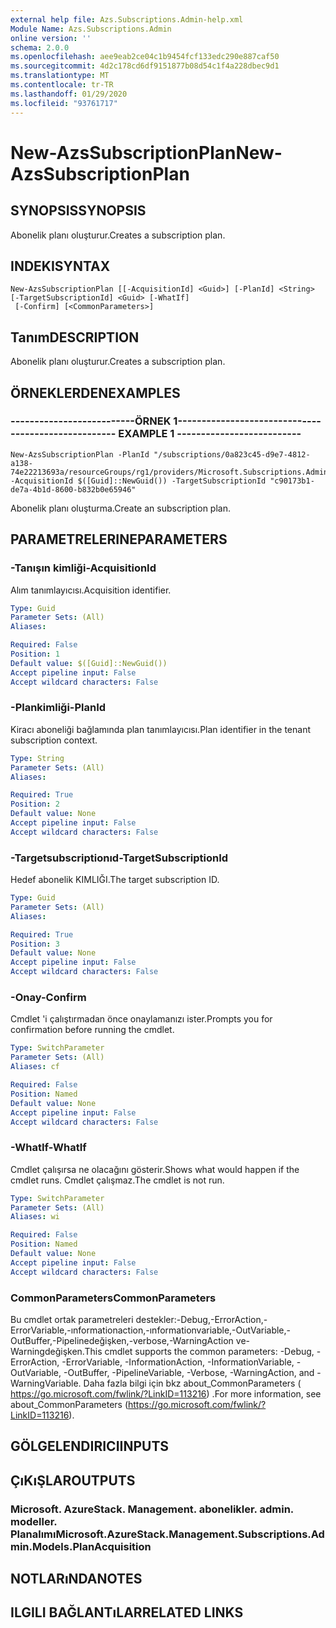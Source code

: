 ```yaml
---
external help file: Azs.Subscriptions.Admin-help.xml
Module Name: Azs.Subscriptions.Admin
online version: ''
schema: 2.0.0
ms.openlocfilehash: aee9eab2ce04c1b9454fcf133edc290e887caf50
ms.sourcegitcommit: 4d2c178cd6df9151877b08d54c1f4a228dbec9d1
ms.translationtype: MT
ms.contentlocale: tr-TR
ms.lasthandoff: 01/29/2020
ms.locfileid: "93761717"
---
```

# <span data-ttu-id="177f0-101">New-AzsSubscriptionPlan</span><span class="sxs-lookup"><span data-stu-id="177f0-101">New-AzsSubscriptionPlan</span></span>

## <span data-ttu-id="177f0-102">SYNOPSIS</span><span class="sxs-lookup"><span data-stu-id="177f0-102">SYNOPSIS</span></span>
<span data-ttu-id="177f0-103">Abonelik planı oluşturur.</span><span class="sxs-lookup"><span data-stu-id="177f0-103">Creates a subscription plan.</span></span>

## <span data-ttu-id="177f0-104">INDEKI</span><span class="sxs-lookup"><span data-stu-id="177f0-104">SYNTAX</span></span>

```
New-AzsSubscriptionPlan [[-AcquisitionId] <Guid>] [-PlanId] <String> [-TargetSubscriptionId] <Guid> [-WhatIf]
 [-Confirm] [<CommonParameters>]
```

## <span data-ttu-id="177f0-105">Tanım</span><span class="sxs-lookup"><span data-stu-id="177f0-105">DESCRIPTION</span></span>
<span data-ttu-id="177f0-106">Abonelik planı oluşturur.</span><span class="sxs-lookup"><span data-stu-id="177f0-106">Creates a subscription plan.</span></span>

## <span data-ttu-id="177f0-107">ÖRNEKLERDEN</span><span class="sxs-lookup"><span data-stu-id="177f0-107">EXAMPLES</span></span>

### <span data-ttu-id="177f0-108">--------------------------ÖRNEK 1--------------------------</span><span class="sxs-lookup"><span data-stu-id="177f0-108">-------------------------- EXAMPLE 1 --------------------------</span></span>
```
New-AzsSubscriptionPlan -PlanId "/subscriptions/0a823c45-d9e7-4812-a138-74e22213693a/resourceGroups/rg1/providers/Microsoft.Subscriptions.Admin/plans/plan1" -AcquisitionId $([Guid]::NewGuid()) -TargetSubscriptionId "c90173b1-de7a-4b1d-8600-b832b0e65946"
```

<span data-ttu-id="177f0-109">Abonelik planı oluşturma.</span><span class="sxs-lookup"><span data-stu-id="177f0-109">Create an subscription plan.</span></span>

## <span data-ttu-id="177f0-110">PARAMETRELERINE</span><span class="sxs-lookup"><span data-stu-id="177f0-110">PARAMETERS</span></span>

### <span data-ttu-id="177f0-111">-Tanışın kimliği</span><span class="sxs-lookup"><span data-stu-id="177f0-111">-AcquisitionId</span></span>
<span data-ttu-id="177f0-112">Alım tanımlayıcısı.</span><span class="sxs-lookup"><span data-stu-id="177f0-112">Acquisition identifier.</span></span>

```yaml
Type: Guid
Parameter Sets: (All)
Aliases: 

Required: False
Position: 1
Default value: $([Guid]::NewGuid())
Accept pipeline input: False
Accept wildcard characters: False
```

### <span data-ttu-id="177f0-113">-Plankimliği</span><span class="sxs-lookup"><span data-stu-id="177f0-113">-PlanId</span></span>
<span data-ttu-id="177f0-114">Kiracı aboneliği bağlamında plan tanımlayıcısı.</span><span class="sxs-lookup"><span data-stu-id="177f0-114">Plan identifier in the tenant subscription context.</span></span>

```yaml
Type: String
Parameter Sets: (All)
Aliases: 

Required: True
Position: 2
Default value: None
Accept pipeline input: False
Accept wildcard characters: False
```

### <span data-ttu-id="177f0-115">-Targetsubscriptionıd</span><span class="sxs-lookup"><span data-stu-id="177f0-115">-TargetSubscriptionId</span></span>
<span data-ttu-id="177f0-116">Hedef abonelik KIMLIĞI.</span><span class="sxs-lookup"><span data-stu-id="177f0-116">The target subscription ID.</span></span>

```yaml
Type: Guid
Parameter Sets: (All)
Aliases: 

Required: True
Position: 3
Default value: None
Accept pipeline input: False
Accept wildcard characters: False
```

### <span data-ttu-id="177f0-117">-Onay</span><span class="sxs-lookup"><span data-stu-id="177f0-117">-Confirm</span></span>
<span data-ttu-id="177f0-118">Cmdlet 'i çalıştırmadan önce onaylamanızı ister.</span><span class="sxs-lookup"><span data-stu-id="177f0-118">Prompts you for confirmation before running the cmdlet.</span></span>

```yaml
Type: SwitchParameter
Parameter Sets: (All)
Aliases: cf

Required: False
Position: Named
Default value: None
Accept pipeline input: False
Accept wildcard characters: False
```

### <span data-ttu-id="177f0-119">-WhatIf</span><span class="sxs-lookup"><span data-stu-id="177f0-119">-WhatIf</span></span>
<span data-ttu-id="177f0-120">Cmdlet çalışırsa ne olacağını gösterir.</span><span class="sxs-lookup"><span data-stu-id="177f0-120">Shows what would happen if the cmdlet runs.</span></span>
<span data-ttu-id="177f0-121">Cmdlet çalışmaz.</span><span class="sxs-lookup"><span data-stu-id="177f0-121">The cmdlet is not run.</span></span>

```yaml
Type: SwitchParameter
Parameter Sets: (All)
Aliases: wi

Required: False
Position: Named
Default value: None
Accept pipeline input: False
Accept wildcard characters: False
```

### <span data-ttu-id="177f0-122">CommonParameters</span><span class="sxs-lookup"><span data-stu-id="177f0-122">CommonParameters</span></span>
<span data-ttu-id="177f0-123">Bu cmdlet ortak parametreleri destekler:-Debug,-ErrorAction,-ErrorVariable,-ınformationaction,-ınformationvariable,-OutVariable,-OutBuffer,-Pipelinedeğişken,-verbose,-WarningAction ve-Warningdeğişken.</span><span class="sxs-lookup"><span data-stu-id="177f0-123">This cmdlet supports the common parameters: -Debug, -ErrorAction, -ErrorVariable, -InformationAction, -InformationVariable, -OutVariable, -OutBuffer, -PipelineVariable, -Verbose, -WarningAction, and -WarningVariable.</span></span> <span data-ttu-id="177f0-124">Daha fazla bilgi için bkz about_CommonParameters ( https://go.microsoft.com/fwlink/?LinkID=113216) .</span><span class="sxs-lookup"><span data-stu-id="177f0-124">For more information, see about_CommonParameters (https://go.microsoft.com/fwlink/?LinkID=113216).</span></span>

## <span data-ttu-id="177f0-125">GÖLGELENDIRICI</span><span class="sxs-lookup"><span data-stu-id="177f0-125">INPUTS</span></span>

## <span data-ttu-id="177f0-126">ÇıKıŞLAR</span><span class="sxs-lookup"><span data-stu-id="177f0-126">OUTPUTS</span></span>

### <span data-ttu-id="177f0-127">Microsoft. AzureStack. Management. abonelikler. admin. modeller. Planalımı</span><span class="sxs-lookup"><span data-stu-id="177f0-127">Microsoft.AzureStack.Management.Subscriptions.Admin.Models.PlanAcquisition</span></span>

## <span data-ttu-id="177f0-128">NOTLARıNDA</span><span class="sxs-lookup"><span data-stu-id="177f0-128">NOTES</span></span>

## <span data-ttu-id="177f0-129">ILGILI BAĞLANTıLAR</span><span class="sxs-lookup"><span data-stu-id="177f0-129">RELATED LINKS</span></span>

